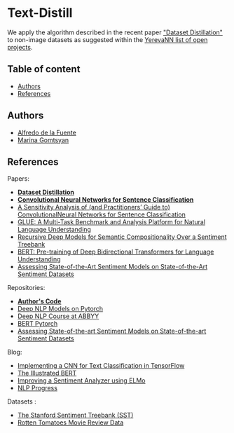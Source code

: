 # Text-Distill

We apply the algorithm described in the recent paper ["Dataset Distillation"](https://arxiv.org/pdf/1811.10959.pdf) to non-image datasets as suggested within the [YerevaNN list of open projects](https://mlevn.org/projects/ideas/).

## Table of content
- [Authors](#authors)
- [References](#references)

## Authors

 - [Alfredo de la Fuente](https://alfo5123.github.io/)
 - [Marina Gomtsyan](https://github.com/mgomtsyan)
 
 ## References 
 
 Papers:
 
- **[Dataset Distillation](https://arxiv.org/pdf/1811.10959.pdf)**
- **[Convolutional Neural Networks for Sentence Classification](https://arxiv.org/pdf/1408.5882.pdf)**
- [A Sensitivity Analysis of (and Practitioners’ Guide to) ConvolutionalNeural Networks for Sentence Classification](https://arxiv.org/pdf/1510.03820.pdf)
- [GLUE: A Multi-Task Benchmark and Analysis Platform for Natural Language Understanding](https://arxiv.org/pdf/1804.07461.pdf)
- [Recursive Deep Models for Semantic Compositionality Over a Sentiment Treebank](https://nlp.stanford.edu/~socherr/EMNLP2013_RNTN.pdf)
- [BERT: Pre-training of Deep Bidirectional Transformers for Language Understanding](https://arxiv.org/pdf/1810.04805.pdf)
- [Assessing State-of-the-Art Sentiment Models on State-of-the-Art Sentiment Datasets](http://aclweb.org/anthology/W17-5202)
 
 Repositories:
 
 - **[Author's Code](https://github.com/SsnL/dataset-distillation)**
 - [Deep NLP Models on Pytorch](https://github.com/DSKSD/DeepNLP-models-Pytorch)
 - [Deep NLP Course at ABBYY](https://github.com/DanAnastasyev/DeepNLP-Course)
 - [BERT Pytorch](https://github.com/dreamgonfly/BERT-pytorch)
 - [Assessing State-of-the-art Sentiment Models on State-of-the-art Sentiment Datasets](https://github.com/jbarnesspain/sota_sentiment)
 
 
Blog: 
- [Implementing a CNN for Text Classification in TensorFlow](http://www.wildml.com/2015/12/implementing-a-cnn-for-text-classification-in-tensorflow/)
- [The Illustrated BERT](http://jalammar.github.io/illustrated-bert/?fbclid=IwAR3ISE2gPTBDbE-YW3CE4tqZadHQSmz5w-TQZjRLwevP_nmyHBogX8WrjGo)
- [Improving a Sentiment Analyzer using ELMo](http://www.realworldnlpbook.com/blog/improving-sentiment-analyzer-using-elmo.html)
- [NLP Progress](http://nlpprogress.com/english/sentiment_analysis.html)

 Datasets :
 - [The Stanford Sentiment Treebank (SST)](https://nlp.stanford.edu/sentiment/index.html)
 - [Rotten Tomatoes Movie Review Data](http://www.cs.cornell.edu/people/pabo/movie-review-data/)
